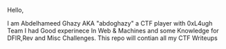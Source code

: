 Hello,

I am Abdelhameed Ghazy AKA "abdoghazy" a CTF player with 0xL4ugh Team 
I had Good experinece In Web & Machines and some Knowledge for DFIR,Rev and Misc Challenges.
This repo will contian all my CTF Writeups
